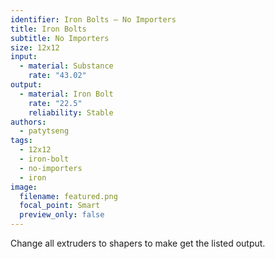```yaml
---
identifier: Iron Bolts – No Importers
title: Iron Bolts
subtitle: No Importers
size: 12x12
input:
  - material: Substance
    rate: "43.02"
output:
  - material: Iron Bolt
    rate: "22.5"
    reliability: Stable
authors:
  - patytseng
tags:
  - 12x12
  - iron-bolt
  - no-importers
  - iron
image:
  filename: featured.png
  focal_point: Smart
  preview_only: false
---
```

Change all extruders to shapers to make get the listed output.